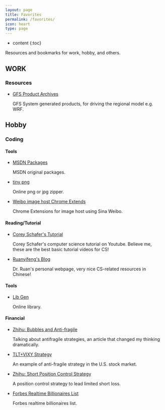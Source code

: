 ```yaml
---
layout: page
title: Favorites 
permalink: /favorites/
icon: heart 
type: page
---
```


* content
{:toc}

Resources and bookmarks for work, hobby, and others.

## WORK
### Resources

* [GFS Product Archives](ftp://ftpprd.ncep.noaa.gov/pub/data/nccf/com/gfs/prod/)
    
    GFS System generated products, for driving the regional model e.g. WRF.


## Hobby

### Coding

#### Tools

* [MSDN Packages](http://msdn.itellyou.cn/)

    MSDN original packages.

* [tiny png](https://tinypng.com/)

    Online png or jpg zipper.

* [Weibo image host Chrome Extends](https://github.com/Suxiaogang/WeiboPicBed)

    Chrome Extensions for image host using Sina Weibo.


#### Reading/Tutorial

* [Corey Schafer's Tutorial](https://www.youtube.com/user/schafer5/playlists)

    Corey Schafer's computer science tutorial on Youtube. Believe me, these are the best basic tutorial videos for CS!

* [Ruanyifeng's Blog](http://www.ruanyifeng.com/home.html)

    Dr. Ruan's personal webpage, very nice CS-related resources in Chinese!


#### Tools

* [Lib Gen](http://gen.lib.rus.ec/)

    Online library.

#### Financial

* [Zhihu: Bubbles and Anti-fragile](https://zhuanlan.zhihu.com/p/29399851?utm_source=wechat_timeline&utm_medium=social&from=timeline)

    Talking about antifragile strategies, an article that changed my thinking dramatically.

* [TLT+VIXY Strategy](http://mp.weixin.qq.com/s/Drp7uYwRl8Nm9ZVjvFSULg)
    
    An example of anti-fragile strategy in the U.S. stock market.

* [Zhihu: Short Position Control Strategy](https://www.zhihu.com/question/264725421)
    
    A position control strategy to lead limited short loss.

* [Forbes Realtime Billionaires List](https://www.forbes.com/billionaires/list/)
    
    Forbes realtime billionaires list. 
